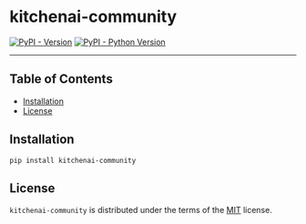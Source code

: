 # kitchenai-community

[![PyPI - Version](https://img.shields.io/pypi/v/kitchenai-community.svg)](https://pypi.org/project/kitchenai-community)
[![PyPI - Python Version](https://img.shields.io/pypi/pyversions/kitchenai-community.svg)](https://pypi.org/project/kitchenai-community)

-----

## Table of Contents

- [Installation](#installation)
- [License](#license)

## Installation

```console
pip install kitchenai-community
```

## License

`kitchenai-community` is distributed under the terms of the [MIT](https://spdx.org/licenses/MIT.html) license.
